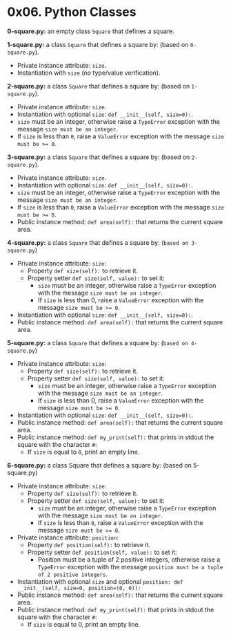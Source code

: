 # 0x06. Python Classes

**0-square.py:** an empty class `Square` that defines a square.

**1-square.py:** a class `Square` that defines a square by: (based on `0-square.py`).

- Private instance attribute: `size.`
- Instantiation with `size` (no type/value verification).

**2-square.py:** a class `Square` that defines a square by: (based on `1-square.py`).

- Private instance attribute: `size`.
- Instantiation with optional `size`: `def __init__(self, size=0):`.
- `size` must be an integer, otherwise raise a `TypeError` exception with the message `size must be an integer`.
- If `size` is less than `0`, raise a `ValueError` exception with the message `size must be >= 0`.

**3-square.py:** a class `Square` that defines a square by: (based on `2-square.py`).

- Private instance attribute: `size`.
- Instantiation with optional `size`: `def __init__(self, size=0):`.
- `size` must be an integer, otherwise raise a `TypeError` exception with the message `size must be an integer`.
- If `size` is less than `0`, raise a `ValueError` exception with the message `size must be >= 0`.
- Public instance method: `def area(self):` that returns the current square area.

**4-square.py:** a class `Square` that defines a square by: (`based on 3-square.py`)

- Private instance attribute: `size`:
  - Property `def size(self):` to retrieve it.
  - Property setter `def size(self, value):` to set it:
    - `size` must be an integer, otherwise raise a `TypeError` exception with the message `size must be an integer`.
    - If `size` is less than 0, raise a `ValueError` exception with the message `size must be >= 0`.
- Instantiation with optional `size`: `def __init__(self, size=0):`.
- Public instance method: `def area(self):` that returns the current square area.

**5-square.py:** a class `Square` that defines a square by: (`based on 4-square.py`)

- Private instance attribute: `size`:
  - Property `def size(self):` to retrieve it.
  - Property setter `def size(self, value):` to set it:
    - `size` must be an integer, otherwise raise a `TypeError` exception with the message `size must be an integer`.
    - If `size` is less than 0, raise a `ValueError` exception with the message `size must be >= 0`.
- Instantiation with optional `size`: `def __init__(self, size=0):`.
- Public instance method: `def area(self):` that returns the current square area.
- Public instance method: `def my_print(self):` that prints in stdout the square with the character `#`:
  - If `size` is equal to `0`, print an empty line.

**6-square.py:** a class Square that defines a square by: (based on 5-square.py)

- Private instance attribute: `size`:
  - Property `def size(self):` to retrieve it.
  - Property setter `def size(self, value):` to set it:
    - `size` must be an integer, otherwise raise a `TypeError` exception with the message `size must be an integer`.
    - If `size` is less than `0`, raise a `ValueError` exception with the message `size must be >= 0`.
- Private instance attribute: `position`:
  - Property `def position(self):` to retrieve it.
  - Property setter `def position(self, value):` to set it:
    - Position must be a tuple of 2 positive integers, otherwise raise a `TypeError` exception with the message `position must be a tuple of 2 positive integers`.
- Instantiation with optional `size` and optional `position: def __init__(self, size=0, position=(0, 0)):`
- Public instance method: `def area(self):` that returns the current square area.
- Public instance method: `def my_print(self):` that prints in stdout the square with the character `#`:
  - If `size` is equal to 0, print an empty line.
